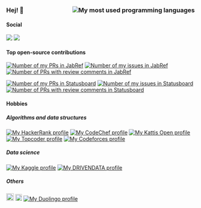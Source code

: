 ### Hej! 👋 <img align="right" src="https://github-readme-stats.vercel.app/api/top-langs/?username=k3KAW8Pnf7mkmdSMPHz27&layout=compact" alt="My most used programming languages">

#### Social

<a href="https://www.linkedin.com/in/jonatanasketorp/"><img src="https://img.shields.io/badge/LinkedIn-0077B5?style=plastic&logo=linkedin&logoColor=white"></a>
<a href="https://triplebyte.com/tb/jonatan-asketorp-b1wozrq"><img src="https://img.shields.io/badge/Triplebyte-0077B5?style=plastic"></a>

#### Top open-source contributions

<a href="https://github.com/JabRef/jabref/pulls?q=is%3Apr+author%3Ak3KAW8Pnf7mkmdSMPHz27"><img title="My PRs in JabRef" alt="Number of my PRs in JabRef" src="https://img.shields.io/badge/dynamic/json?url=https%3A%2F%2Fapi.github.com%2Fsearch%2Fissues%3Fq%3Drepo%3AJabRef%2Fjabref%2Bis%3Apr%2Bauthor%3Ak3KAW8Pnf7mkmdSMPHz27&label=JabRef&query=$.total_count&suffix=%20PRs&cacheSeconds=259200&style=plastic"></a>
<a href="https://github.com/JabRef/jabref/issues?q=is%3Aissue+author%3Ak3KAW8Pnf7mkmdSMPHz27"><img title="My issues in JabRef" alt="Number of my issues in JabRef" src="https://img.shields.io/badge/dynamic/json?url=https%3A%2F%2Fapi.github.com%2Fsearch%2Fissues%3Fq%3Drepo%3AJabRef%2Fjabref%2Bis%3Aissue%2Bauthor%3Ak3KAW8Pnf7mkmdSMPHz27&label=JabRef&query=$.total_count&suffix=%20issues&cacheSeconds=259200&style=plastic"></a>
<a href="https://github.com/JabRef/jabref/pulls?page=1&q=is%3Apr+reviewed-by%3Ak3kaw8pnf7mkmdsmphz27"><img title="PRs with review comments in JabRef" alt="Number of PRs with review comments in JabRef" src="https://img.shields.io/badge/dynamic/json?url=https%3A%2F%2Fapi.github.com%2Fsearch%2Fissues%3Fq%3Drepo%3AJabRef%2Fjabref%2Bis%3Apr%2Breviewed-by%3Ak3KAW8Pnf7mkmdSMPHz27&label=JabRef&query=$.total_count&suffix=%20PRs+%22reviewed-by%22&cacheSeconds=259200&style=plastic"></a>

<a href="https://github.com/codeforamerica/brigade-project-index-statusboard/pulls?q=is%3Apr+author%3Ak3KAW8Pnf7mkmdSMPHz27"><img title="My PRs in CfA Statusboard" alt="Number of my PRs in Statusboard" src="https://img.shields.io/badge/dynamic/json?url=https%3A%2F%2Fapi.github.com%2Fsearch%2Fissues%3Fq%3Drepo%3Acodeforamerica%2Fbrigade-project-index-statusboard%2Bis%3Apr%2Bauthor%3Ak3KAW8Pnf7mkmdSMPHz27&label=Statusboard&query=$.total_count&suffix=%20PRs&cacheSeconds=259200&style=plastic"></a>
<a href="https://github.com/codeforamerica/brigade-project-index-statusboard/issues?q=is%3Aissue+author%3Ak3KAW8Pnf7mkmdSMPHz27"><img title="My issues in Statusboard" alt="Number of my issues in Statusboard" src="https://img.shields.io/badge/dynamic/json?url=https%3A%2F%2Fapi.github.com%2Fsearch%2Fissues%3Fq%3Drepo%3Acodeforamerica%2Fbrigade-project-index-statusboard%2Bis%3Aissue%2Bauthor%3Ak3KAW8Pnf7mkmdSMPHz27&label=Statusboard&query=$.total_count&suffix=%20issues&cacheSeconds=259200&style=plastic"></a>
<a href="https://github.com/codeforamerica/brigade-project-index-statusboard/pulls?page=1&q=is%3Apr+reviewed-by%3Ak3kaw8pnf7mkmdsmphz27"><img title="PRs with review comments in Statusboard" alt="Number of PRs with review comments in Statusboard" src="https://img.shields.io/badge/dynamic/json?url=https%3A%2F%2Fapi.github.com%2Fsearch%2Fissues%3Fq%3Drepo%3Acodeforamerica%2Fbrigade-project-index-statusboard%2Bis%3Apr%2Breviewed-by%3Ak3KAW8Pnf7mkmdSMPHz27&label=Statusboard&query=$.total_count&suffix=%20PRs+%22reviewed-by%22&cacheSeconds=259200&style=plastic"></a>

#### Hobbies

##### Algorithms and data structures

[![My HackerRank profile](https://img.shields.io/badge/HackerRank-Anonymous222-blue?logo=hackerrank&logoColor=black&labelColor=00EA64&style=plastic)](https://www.hackerrank.com/Anonymous222)
<a href="https://www.codechef.com/users/radix28_numb"><img src="https://img.shields.io/badge/dynamic/json?label=CodeChef&query=%24.global_rank&url=https://competitive-coding-api.herokuapp.com/api/codechef/radix28_numb&prefix=Rank%20&logo=codechef&logoColor=F5F5DC&labelColor=7b5e47&style=plastic&cacheSeconds=259200" alt="My CodeChef profile"></a>
[![My Kattis Open profile](https://img.shields.io/badge/-Kattis%20Open-blue?style=plastic)](https://open.kattis.com/users/asket)
[![My Topcoder profile](https://img.shields.io/badge/-Topcoder-blue?logo=topcoder&style=plastic)](https://www.topcoder.com/members/Tools10)
[![My Codeforces profile](https://img.shields.io/badge/-Codeforces-blue?logo=codeforces&style=plastic)](https://codeforces.com/profile/COM38.comma)

##### Data science

[![My Kaggle profile](https://img.shields.io/badge/-Kaggle-blue?logo=kaggle&style=plastic)](https://www.kaggle.com/weft169aston)
[![My DRIVENDATA profile](https://img.shields.io/badge/-DRIVENDATA-blue?style=plastic)](https://www.drivendata.org/users/X6HmvZ73AEmpU8nXPn2JFplMUw/)

##### Others

[<img src="https://www.worldcommunitygrid.org/images/logo_images/dyn_logo_3.jpg" height="20" />](https://www.worldcommunitygrid.org/stat/viewMemberInfo.do?userName=Agog)
[<img src="https://static.scistarter.org/img/scistarter-logo-web-r.svg" height="18" />](https://scistarter.org/profile?for=81095)
[![My Duolingo profile](https://img.shields.io/badge/Duolingo-jW3jYbeH0s9T-lightgray?logo=duolingo&style=plastic)](https://www.duolingo.com/profile/jW3jYbeH0s9T)

<!--
<a href="https://codeforces.com/profile/COM38.comma"><img src="https://img.shields.io/badge/dynamic/json?&labelColor=black&color=1f8acb&logo=codeforces&label=Codeforces&url=https://competitive-coding-api.herokuapp.com/api/codeforces/COM38.comma&query=%24.rating&prefix=Rating%20&style=plastic" alt="My Codeforces profile"></a>
-->
<!--
https://api.github.com/search/issues?q=repo:JabRef/jabref+is:pr+author:k3KAW8Pnf7mkmdSMPHz27+is:merged
https%3A%2F%2Fapi.github.com%2Fsearch%2Fissues%3Fq%3Drepo%3AJabRef%2Fjabref%2Bis%3Apr%2Bauthor%3Ak3KAW8Pnf7mkmdSMPHz27%2Bis%3Amerged
-->

<!-- I need to figure out how to get the icons going properly... (preferbly SVG) I could probably get them added to simpleicon as well....
#### Open Source
All PRs JabRef/HOTOSM
-->
<!--
**k3KAW8Pnf7mkmdSMPHz27/k3KAW8Pnf7mkmdSMPHz27** is a ✨ _special_ ✨ repository because its `README.md` (this file) appears on your GitHub profile.

Here are some ideas to get you started:

- 🔭 I’m currently working on ...
- 🌱 I’m currently learning ...
- 👯 I’m looking to collaborate on ...
- 🤔 I’m looking for help with ...
- 💬 Ask me about ...
- 📫 How to reach me: ...
- 😄 Pronouns: ...
- ⚡ Fun fact: ...
-->
